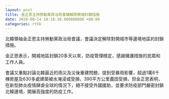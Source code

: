 ```yaml
---
layout: post
title: 金正恩主持勞動黨政治局會議解除開城封鎖措施
date: 2020-08-14 10:18:30.000000000 +08:00
categories: rthk
---
```


北韓領袖金正恩主持勞動黨政治局會議，會議決定解除對開城市等邊境地區的封鎖措施。 

金正恩表示，開城地區封鎖20多天以來，防疫管理穩定，感謝擁護措施的民眾和工作人員。

會議又重點討論北韓最近的雨災及災後重建問題，提到受暴雨影響，超過1萬6千棟房屋及630多處建築被水淹浸或受損，390平方公里農田受損，但金正恩表明，在新型肺炎疫情肆虐全球的情況下，絕不接受外國援助，並要求防疫部門嚴密封鎖北韓邊境，開展高強度的防疫工作。
